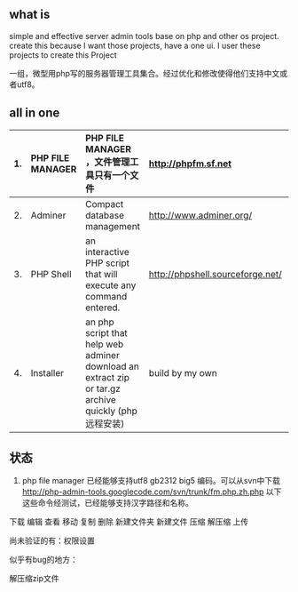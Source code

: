 ## what is ##
simple and effective server admin tools base on php and other os project.
create this because I want those projects, have a one ui.
I user these projects to create this Project

一组，微型用php写的服务器管理工具集合。经过优化和修改使得他们支持中文或者utf8。
## all in one ##
| 1.|  PHP FILE MANAGER | PHP FILE MANAGER ，文件管理工具只有一个文件 | http://phpfm.sf.net |  GPL |
|:--|:------------------|:---------------------------------------------------------|:--------------------|:-----|
| 2. | Adminer | Compact database management | http://www.adminer.org/ | GPL |
| 3. | PHP Shell | an interactive PHP script that will execute any command entered. | http://phpshell.sourceforge.net/ |  GPL |
| 4. | Installer | an php script that help web adminer download an extract zip or tar.gz archive quickly (php 远程安装)| build by my own |  GPL |
## 状态 ##
  1. php file manager 已经能够支持utf8 gb2312 big5 编码。可以从svn中下载 http://php-admin-tools.googlecode.com/svn/trunk/fm.php.zh.php
以下这些命令经测试，已经能够支持汉字路径和名称。

下载 编辑 查看 移动 复制 删除 新建文件夹 新建文件 压缩 解压缩 上传

尚未验证的有：权限设置

似乎有bug的地方：

解压缩zip文件